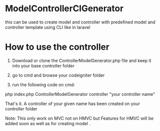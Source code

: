 # ModelControllerCIGenerator
this can be used to create model and controller with predefined model and controller template using CLI like in laravel
# How to use the controller 
1. Download or clone the ControllerModelGenerator.php file and keep it into your base controller folder 

2. go to cmd and browse your codeigniter folder 

3. run the following code on cmd:

  php index.php ControllerModelGenerator controller "your controller name"
  
  That's it. A controller of your given name has been created on your controller folder
  
  Note: This only work on MVC not on HMVC but Features for HMVC will be added soon as well as for creating model .
  
  
  
